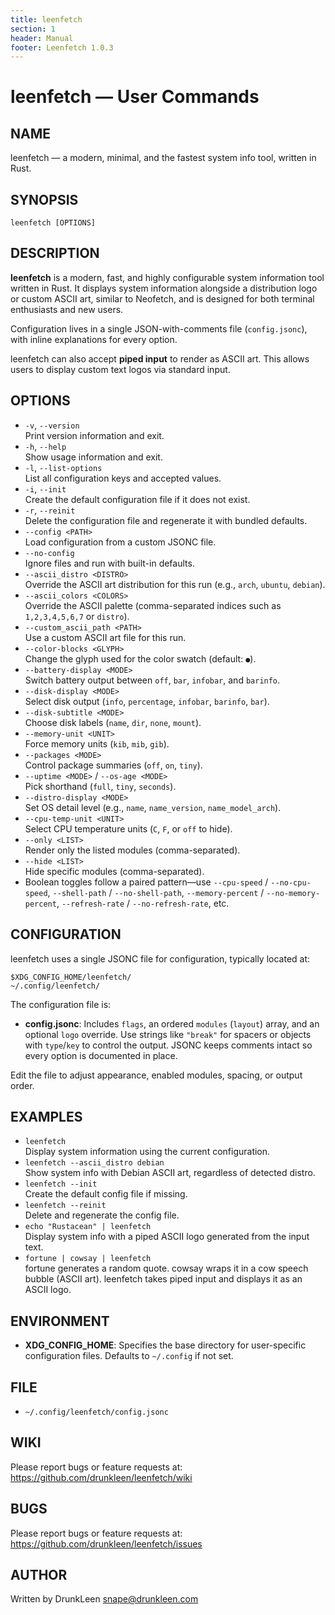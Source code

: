 ```yaml
---
title: leenfetch
section: 1
header: Manual
footer: Leenfetch 1.0.3
---
```


# leenfetch — User Commands

## NAME
leenfetch — a modern, minimal, and the fastest system info tool, written in Rust.

## SYNOPSIS
```
leenfetch [OPTIONS]
```

## DESCRIPTION
**leenfetch** is a modern, fast, and highly configurable system information tool written in Rust. It displays system information alongside a distribution logo or custom ASCII art, similar to Neofetch, and is designed for both terminal enthusiasts and new users.

Configuration lives in a single JSON-with-comments file (`config.jsonc`), with inline explanations for every option.

leenfetch can also accept **piped input** to render as ASCII art. This allows users to display custom text logos via standard input.

## OPTIONS
- `-v`, `--version`  
  Print version information and exit.
- `-h`, `--help`  
  Show usage information and exit.
- `-l`, `--list-options`  
  List all configuration keys and accepted values.
- `-i`, `--init`  
  Create the default configuration file if it does not exist.
- `-r`, `--reinit`  
  Delete the configuration file and regenerate it with bundled defaults.
- `--config <PATH>`  
  Load configuration from a custom JSONC file.
- `--no-config`  
  Ignore files and run with built-in defaults.
- `--ascii_distro <DISTRO>`  
  Override the ASCII art distribution for this run (e.g., `arch`, `ubuntu`, `debian`).
- `--ascii_colors <COLORS>`  
  Override the ASCII palette (comma-separated indices such as `1,2,3,4,5,6,7` or `distro`).
- `--custom_ascii_path <PATH>`  
  Use a custom ASCII art file for this run.
- `--color-blocks <GLYPH>`  
  Change the glyph used for the color swatch (default: `●`).
- `--battery-display <MODE>`  
  Switch battery output between `off`, `bar`, `infobar`, and `barinfo`.
- `--disk-display <MODE>`  
  Select disk output (`info`, `percentage`, `infobar`, `barinfo`, `bar`).
- `--disk-subtitle <MODE>`  
  Choose disk labels (`name`, `dir`, `none`, `mount`).
- `--memory-unit <UNIT>`  
  Force memory units (`kib`, `mib`, `gib`).
- `--packages <MODE>`  
  Control package summaries (`off`, `on`, `tiny`).
- `--uptime <MODE>` / `--os-age <MODE>`  
  Pick shorthand (`full`, `tiny`, `seconds`).
- `--distro-display <MODE>`  
  Set OS detail level (e.g., `name`, `name_version`, `name_model_arch`).
- `--cpu-temp-unit <UNIT>`  
  Select CPU temperature units (`C`, `F`, or `off` to hide).
- `--only <LIST>`  
  Render only the listed modules (comma-separated).
- `--hide <LIST>`  
  Hide specific modules (comma-separated).
- Boolean toggles follow a paired pattern—use `--cpu-speed` / `--no-cpu-speed`, `--shell-path` / `--no-shell-path`, `--memory-percent` / `--no-memory-percent`, `--refresh-rate` / `--no-refresh-rate`, etc.


## CONFIGURATION
leenfetch uses a single JSONC file for configuration, typically located at:
```
$XDG_CONFIG_HOME/leenfetch/
~/.config/leenfetch/
```

The configuration file is:
- **config.jsonc**: Includes `flags`, an ordered `modules` (`layout`) array, and an optional `logo` override. Use strings like `"break"` for spacers or objects with `type`/`key` to control the output. JSONC keeps comments intact so every option is documented in place.

Edit the file to adjust appearance, enabled modules, spacing, or output order.

## EXAMPLES
- `leenfetch`  
  Display system information using the current configuration.
- `leenfetch --ascii_distro debian`  
  Show system info with Debian ASCII art, regardless of detected distro.
- `leenfetch --init`  
  Create the default config file if missing.
- `leenfetch --reinit`  
  Delete and regenerate the config file.
- `echo "Rustacean" | leenfetch`  
  Display system info with a piped ASCII logo generated from the input text.
- `fortune | cowsay | leenfetch`  
  fortune generates a random quote.
  cowsay wraps it in a cow speech bubble (ASCII art).
  leenfetch takes piped input and displays it as an ASCII logo.


## ENVIRONMENT
- **XDG_CONFIG_HOME**: Specifies the base directory for user-specific configuration files. Defaults to `~/.config` if not set.

## FILE
- `~/.config/leenfetch/config.jsonc`

## WIKI
Please report bugs or feature requests at:  
https://github.com/drunkleen/leenfetch/wiki

## BUGS
Please report bugs or feature requests at:  
https://github.com/drunkleen/leenfetch/issues

## AUTHOR
Written by DrunkLeen <snape@drunkleen.com>
